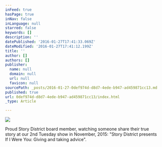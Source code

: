 ```yaml
---
inFeed: true
hasPage: true
inNav: false
inLanguage: null
starred: false
keywords: []
description: ''
datePublished: '2016-01-27T17:41:33.069Z'
dateModified: '2016-01-27T17:41:12.199Z'
title: ''
author: []
authors: []
publisher:
  name: null
  domain: null
  url: null
  favicon: null
sourcePath: _posts/2016-01-27-0def974d-d8d7-4ede-b947-ad459871cc13.md
published: true
url: 0def974d-d8d7-4ede-b947-ad459871cc13/index.html
_type: Article

---
```

![](https://the-grid-user-content.s3-us-west-2.amazonaws.com/b6ad2aae-da71-4de1-83ce-47f8c7a284a1.jpg)

Proud Story District board member, watching someone share their true story at our 2nd Tuesday show in November, 2015: "Story District presents If I Were You: Giving and taking advice".